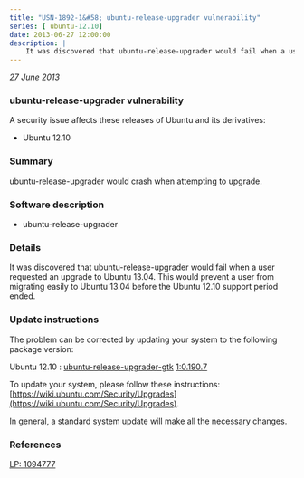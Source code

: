 ```yaml
---
title: "USN-1892-1&#58; ubuntu-release-upgrader vulnerability"
series: [ ubuntu-12.10]
date: 2013-06-27 12:00:00
description: |
    It was discovered that ubuntu-release-upgrader would fail when a user requested an upgrade to Ubuntu 13.04. This would prevent a user from migrating easily to Ubuntu 13.04 before the Ubuntu 12.10 support period ended. 
--- 
```

 
 

*27 June 2013*

### ubuntu-release-upgrader vulnerability

A security issue affects these releases of Ubuntu and its derivatives:

* Ubuntu 12.10

### Summary

ubuntu-release-upgrader would crash when attempting to upgrade. 

### Software description

* ubuntu-release-upgrader 

### Details

It was discovered that ubuntu-release-upgrader would fail when a user requested an upgrade to Ubuntu 13.04. This would prevent a user from migrating easily to Ubuntu 13.04 before the Ubuntu 12.10 support period ended. 

### Update instructions

The problem can be corrected by updating your system to the following package version:

Ubuntu 12.10
 : [ubuntu-release-upgrader-gtk](https://launchpad.net/ubuntu/+source/ubuntu-release-upgrader) <span> [1:0.190.7](https://launchpad.net/ubuntu/+source/ubuntu-release-upgrader/1:0.190.7) </span> 

To update your system, please follow these instructions: [https://wiki.ubuntu.com/Security/Upgrades](https://wiki.ubuntu.com/Security/Upgrades).

In general, a standard system update will make all the necessary changes. 

### References

 
 [LP: 1094777](https://launchpad.net/bugs/1094777)
 

